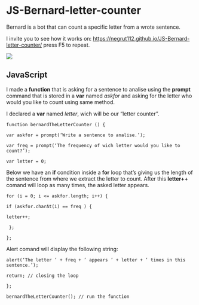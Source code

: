 # JS-Bernard-letter-counter

<p>Bernard is a bot that can count a specific letter from a wrote sentence.</p>
<p>I invite you to see how it works on: <a href="https://negrut112.github.io/JS-Bernard-letter-counter/">https://negrut112.github.io/JS-Bernard-letter-counter/</a> press F5 to repeat.</p>
<img src="https://i.imgur.com/dioUeL3.jpg">

## JavaScript

<p>I made a <b>function</b> that is asking for a sentence to analise using the <b>prompt</b> command that is stored in a <b>var</b> named <i>askfor</i> and asking for the letter who would you like to count using same method.<br>
  
I declared a <b>var</b> named <i>letter</i>, wich will be our “letter counter”.</p>

<pre><code>function bernardTheLetterCounter () {<br>
var askfor = prompt(‘Write a sentence to analise.’);<br>
var freq = prompt(‘The frequency of wich letter would you like to count?’);<br>
var letter = 0;</pre></code>

<p>Below we have an <b>if</b> condition inside a <b>for</b> loop that’s giving us the length of the sentence from where we extract the letter to count. After this <b>letter++</b> comand will loop as many times, the asked letter appears.</p>

<pre><code>for (i = 0; i &lt;= askfor.length; i++) {<br>
if (askfor.charAt(i) == freq ) {<br>
letter++;<br>
 };<br>
};</pre></code>

<p>Alert comand will display the following string:</p>
<pre><code>alert(‘The letter ’ + freq + ’ appears ’ + letter + ’ times in this sentence.’);<br>
return; // closing the loop<br>
};<br>
bernardTheLetterCounter(); // run the function</pre></code>
